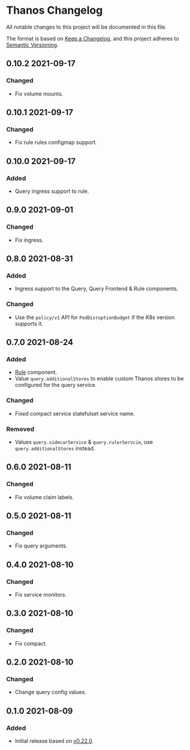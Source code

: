 # Thanos Changelog

All notable changes to this project will be documented in this file.

The format is based on [Keep a Changelog](https://keepachangelog.com/en/1.0.0/),
and this project adheres to [Semantic Versioning](https://semver.org/spec/v2.0.0.html).

<!-- ## [UNRELEASED]
### Added
### Changed
### Deprecated
### Removed -->

## 0.10.2 2021-09-17

### Changed

- Fix volume mounts.

## 0.10.1 2021-09-17

### Changed

- Fix rule rules configmap support.

## 0.10.0 2021-09-17

### Added

- Query ingress support to rule.

## 0.9.0 2021-09-01

### Changed

- Fix ingress.

## 0.8.0 2021-08-31

### Added

- Ingress support to the Query, Query Frontend & Rule components.

### Changed

- Use the `policy/v1` API for `PodDisruptionBudget` if the K8s version supports it.

## 0.7.0 2021-08-24

### Added

- [Rule](https://thanos.io/v0.22/components/rule.md/) component.
- Value `query.additionalStores` to enable custom Thanos stores to be configured for the query service.

### Changed

- Fixed compact service statefulset service name.

### Removed

- Values `query.sidecarService` & `query.rulerServcie`, use `query.additionalStores` instead.

## 0.6.0 2021-08-11

### Changed

- Fix volume claim labels.

## 0.5.0 2021-08-11

### Changed

- Fix query arguments.

## 0.4.0 2021-08-10

### Changed

- Fix service monitors.

## 0.3.0 2021-08-10

### Changed

- Fix compact.

## 0.2.0 2021-08-10

### Changed

- Change query config values.

## 0.1.0 2021-08-09

### Added

- Initial release based on [v0.22.0](https://github.com/thanos-io/thanos/releases/tag/v0.22.0).
